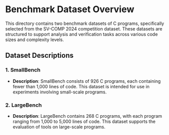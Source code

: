 
# Benchmark Dataset Overview

This directory contains two benchmark datasets of C programs, specifically selected from the SV-COMP 2024 competition dataset. These datasets are structured to support analysis and verification tasks across various code sizes and complexity levels.

## Dataset Descriptions

### 1. SmallBench
- **Description**: SmallBench consists of 926 C programs, each containing fewer than 1,000 lines of code. This dataset is intended for use in experiments involving small-scale programs.

### 2. LargeBench
- **Description**: LargeBench contains 268 C programs, with each program ranging from 1,000 to 5,000 lines of code. This dataset supports the evaluation of tools on large-scale programs.
